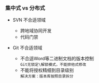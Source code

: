 ### 集中式 vs 分布式

- SVN 不合适领域  
  - 跨地域协同开发
  - 代码门禁

- Git 不合适领域
  - 不合适Word等二进制文档的版本控制  
    `Git无锁定\解锁模式，不能排他式修改`
  - 不能将授权精细到目录级别  
    `解决方案：版本库按照目录拆分`
  